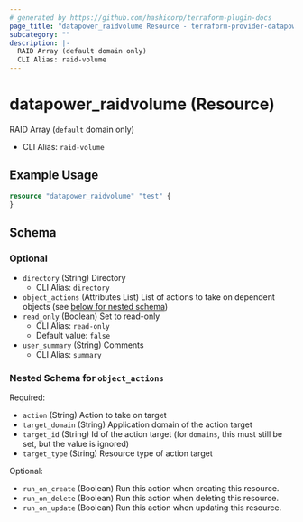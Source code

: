 ```yaml
---
# generated by https://github.com/hashicorp/terraform-plugin-docs
page_title: "datapower_raidvolume Resource - terraform-provider-datapower"
subcategory: ""
description: |-
  RAID Array (default domain only)
  CLI Alias: raid-volume
---
```


# datapower_raidvolume (Resource)

RAID Array (`default` domain only)
  - CLI Alias: `raid-volume`

## Example Usage

```terraform
resource "datapower_raidvolume" "test" {
}
```

<!-- schema generated by tfplugindocs -->
## Schema

### Optional

- `directory` (String) Directory
  - CLI Alias: `directory`
- `object_actions` (Attributes List) List of actions to take on dependent objects (see [below for nested schema](#nestedatt--object_actions))
- `read_only` (Boolean) Set to read-only
  - CLI Alias: `read-only`
  - Default value: `false`
- `user_summary` (String) Comments
  - CLI Alias: `summary`

<a id="nestedatt--object_actions"></a>
### Nested Schema for `object_actions`

Required:

- `action` (String) Action to take on target
- `target_domain` (String) Application domain of the action target
- `target_id` (String) Id of the action target (for `domains`, this must still be set, but the value is ignored)
- `target_type` (String) Resource type of action target

Optional:

- `run_on_create` (Boolean) Run this action when creating this resource.
- `run_on_delete` (Boolean) Run this action when deleting this resource.
- `run_on_update` (Boolean) Run this action when updating this resource.
